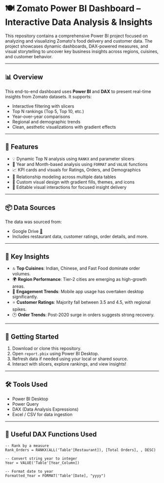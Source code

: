 # 🍽️ Zomato Power BI Dashboard – Interactive Data Analysis & Insights

This repository contains a comprehensive Power BI project focused on analyzing and visualizing Zomato's food delivery and customer data. The project showcases dynamic dashboards, DAX-powered measures, and visual storytelling to uncover key business insights across regions, cuisines, and customer behavior.

---

## 📊 Overview

This end-to-end dashboard uses **Power BI** and **DAX** to present real-time insights from Zomato datasets. It supports:

- Interactive filtering with slicers
- Top N rankings (Top 5, Top 10, etc.)
- Year-over-year comparisons
- Regional and demographic trends
- Clean, aesthetic visualizations with gradient effects

---

## 🔧 Features

- 💡 Dynamic Top N analysis using `RANKX` and parameter slicers
- 📅 Year and Month-based analysis using `FORMAT` and `VALUE` functions
- 📈 KPI cards and visuals for Ratings, Orders, and Demographics
- 🧩 Relationship modeling across multiple data tables
- 🎨 Custom visual design with gradient fills, themes, and icons
- 📌 Editable visual interactions for focused insight delivery

---

## 📦 Data Sources

The data was sourced from:
- Google Drive [🔗](https://drive.google.com/drive/folders/1aluMi-PHu0oZXNEcdcFYC1srG05CWuLs)
- Includes restaurant data, customer ratings, order details, and more.

---

## 🧠 Key Insights

- 🔝 **Top Cuisines**: Indian, Chinese, and Fast Food dominate order volumes.
- 🌍 **Region Performance**: Tier-2 cities are emerging as high-growth areas.
- 📱 **Engagement Trends**: Mobile app usage has overtaken desktop significantly.
- ⭐ **Customer Ratings**: Majority fall between 3.5 and 4.5, with regional spikes.
- 🕑 **Order Trends**: Post-2020 surge in orders suggests strong recovery.

---

## 🚀 Getting Started

1. Download or clone this repository.
2. Open `report.pbix` using Power BI Desktop.
3. Refresh data if needed using your local or shared source.
4. Interact with slicers, explore rankings, and view insights!

---

## 🛠️ Tools Used

- Power BI Desktop  
- Power Query  
- DAX (Data Analysis Expressions)  
- Excel / CSV for data ingestion  

---

## 📌 Useful DAX Functions Used

```DAX
-- Rank by a measure
Rank_Orders = RANKX(ALL('Table'[Restaurant]), [Total Orders], , DESC)

-- Convert string year to integer
Year = VALUE('Table'[Year_Column])

-- Format date to year
Formatted_Year = FORMAT('Table'[Date], "yyyy")

